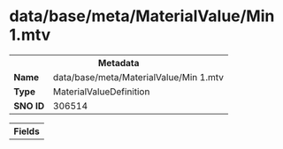 <h1>data/base/meta/MaterialValue/Min 1.mtv</h1><table><tr><th colspan="100%">Metadata</th></tr><tr><td><b>Name</b></td><td>data/base/meta/MaterialValue/Min 1.mtv</td></tr><tr><td><b>Type</b></td><td>MaterialValueDefinition</td></tr><tr><td><b>SNO ID</b></td><td>306514</td></tr></table>

<table><tr><th colspan="100%">Fields</th></tr></table>

